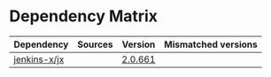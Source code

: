 # Dependency Matrix

Dependency | Sources | Version | Mismatched versions
---------- | ------- | ------- | -------------------
[jenkins-x/jx](https://github.com/jenkins-x/jx.git) |  | [2.0.661](https://github.com/jenkins-x/jx/releases/tag/v2.0.661) | 
